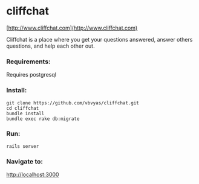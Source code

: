 # cliffchat

[http://www.cliffchat.com](http://www.cliffchat.com)

Cliffchat is a place where you get your questions answered, answer others questions, and help each other out.

### Requirements:

  Requires postgresql

### Install:

    git clone https://github.com/vbvyas/cliffchat.git
    cd cliffchat
    bundle install
    bundle exec rake db:migrate

### Run:

    rails server

### Navigate to:

  [http://localhost:3000](http://localhost:3000)
